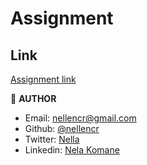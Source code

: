 
# Assignment


## Link
 [Assignment link](https://magical-gumption-a79a16.netlify.app/)


👤 **AUTHOR**

- Email: [nellencr@gmail.com](mailto:nellencr@gmail.com)
- Github: [@nellencr](https://github.com/nellencr)
- Twitter: [Nella](https://twitter.com/Nella75794271)
- Linkedin: [Nela Komane](https://www.linkedin.com/in/nela-komane-8866b9192/)
